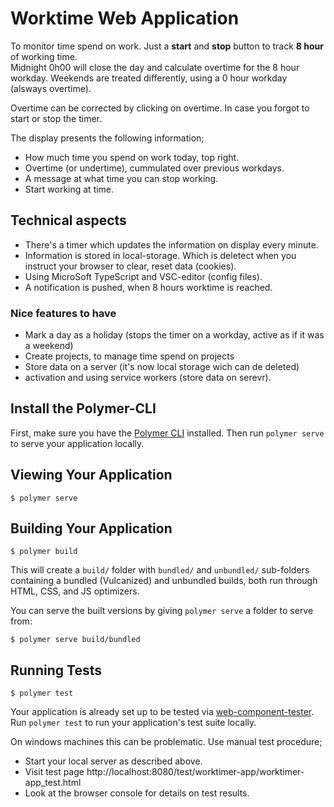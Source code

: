 # Worktime Web Application

To monitor time spend on work. Just a **start** and **stop** button to track **8 hour** of working time.  
Midnight 0h00 will close the day and calculate overtime for the 8 hour workday.
Weekends are treated differently, using a 0 hour workday (alsways overtime).

Overtime can be corrected by clicking on overtime. In case you forgot to start or stop the timer.

The display presents the following information;
* How much time you spend on work today, top right.
* Overtime (or undertime), cummulated over previous workdays.
* A message at what time you can stop working.
* Start working at time.

## Technical aspects

* There's a timer which updates the information on display every minute.
* Information is stored in local-storage. Which is deletect when you instruct your browser to clear, reset data (cookies).
* Using MicroSoft TypeScript and VSC-editor (config files).
* A notification is pushed, when 8 hours worktime is reached.

### Nice features to have

* Mark a day as a holiday (stops the timer on a workday, active as if it was a weekend)
* Create projects, to manage time spend on projects
* Store data on a server (it's now local storage wich can de deleted)
* activation and using service workers (store data on serevr).


## Install the Polymer-CLI

First, make sure you have the [Polymer CLI](https://www.npmjs.com/package/polymer-cli) installed. Then run `polymer serve` to serve your application locally.

## Viewing Your Application

```
$ polymer serve
```

## Building Your Application

```
$ polymer build
```

This will create a `build/` folder with `bundled/` and `unbundled/` sub-folders
containing a bundled (Vulcanized) and unbundled builds, both run through HTML,
CSS, and JS optimizers.

You can serve the built versions by giving `polymer serve` a folder to serve
from:

```
$ polymer serve build/bundled
```

## Running Tests

```
$ polymer test
```

Your application is already set up to be tested via [web-component-tester](https://github.com/Polymer/web-component-tester). Run `polymer test` to run your application's test suite locally.

On windows machines this can be problematic. Use manual test procedure;
* Start your local server as described above.
* Visit test page http://localhost:8080/test/worktimer-app/worktimer-app_test.html
* Look at the browser console for details on test results.
